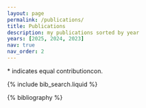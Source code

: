 ```yaml
---
layout: page
permalink: /publications/
title: Publications
description: my publications sorted by year
years: [2025, 2024, 2023]
nav: true
nav_order: 2
---
```

\* indicates equal contributioncon.

<!-- _pages/publications.md -->

<!-- Bibsearch Feature -->

{% include bib_search.liquid %}

<div class="publications">

{% bibliography %}

</div>
